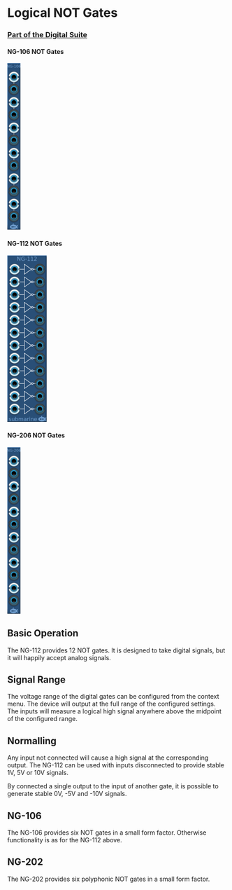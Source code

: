 # Logical NOT Gates
### [Part of the Digital Suite](DS.md)
#### NG-106 NOT Gates
![View of the NOT Gates](NG-106.m.png "NOT Gates")
#### NG-112 NOT Gates
![View of the NOT Gates](NG-112.m.png "NOT Gates")
#### NG-206 NOT Gates
![View of the NOT Gates](NG-206.m.png "NOT Gates")

## Basic Operation

The NG-112 provides 12 NOT gates. It is designed to take digital signals, but it will happily accept analog signals. 

## Signal Range

The voltage range of the digital gates can be configured from the context menu. The device will output at the full range of the configured settings. The inputs will measure a logical high signal anywhere above the midpoint of the configured range.

## Normalling

Any input not connected will cause a high signal at the corresponding output. The NG-112 can be used with inputs disconnected to provide stable 1V, 5V or 10V signals.

By connected a single output to the input of another gate, it is possible to generate stable 0V, -5V and -10V signals.

## NG-106

The NG-106 provides six NOT gates in a small form factor. Otherwise functionality is as for the NG-112 above.

## NG-202

The NG-202 provides six polyphonic NOT gates in a small form factor.
